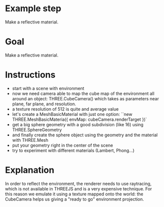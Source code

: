 Example step
============
Make a reflective material.

Goal
====
Make a reflective material. 

Instructions
============
- start with a scene with environment
- now we need camera able to map the cube map of the environment all around an object: THREE.CubeCamera() which takes as
 parameters near plane, far plane, and resolution.
- a texture resolution of 512 is quite and average value
- let's create a MeshBasicMaterial with just one option: ``new THREE.MeshBasicMateria({ envMap: cubeCamera.renderTarget })`
- get a big sphere geometry with a good subdivision (like 16) using THREE.SphereGeometry
- and finally create the sphere object using the geometry and the material with THREE.Mesh
- put your geometry right in the center of the scene
- try to experiment with different materials (Lambert, Phong...)

Explanation
===========
In order to reflect the environment, the renderer needs to use raytracing, which is not available in THREEJS and is a 
very expensive technique.
For this reason we emulate it using a texture mapped onto the world: the CubeCamera helps us giving a "ready to go" 
environment projection.